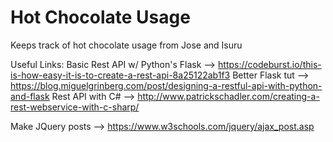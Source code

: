 # Hot Chocolate Usage
Keeps track of hot chocolate usage from Jose and Isuru


Useful Links:
Basic Rest API w/ Python's Flask --> https://codeburst.io/this-is-how-easy-it-is-to-create-a-rest-api-8a25122ab1f3
    Better Flask tut --> https://blog.miguelgrinberg.com/post/designing-a-restful-api-with-python-and-flask
    Rest API with C# --> http://www.patrickschadler.com/creating-a-rest-webservice-with-c-sharp/

Make JQuery posts --> https://www.w3schools.com/jquery/ajax_post.asp
